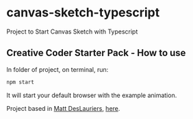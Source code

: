 # canvas-sketch-typescript
Project to Start Canvas Sketch with Typescript 

## Creative Coder Starter Pack - How to use 
In folder of project, on terminal, run: 
```sh
npm start
```
It will start your default browser with the example animation.

Project based in [Matt DesLauriers](https://gist.github.com/mattdesl), [here](https://gist.github.com/mattdesl/1e9ab019534838e8c870ae06371be469?utm_source=pocket_mylist). 

